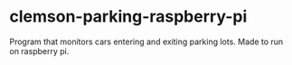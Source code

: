 # clemson-parking-raspberry-pi
Program that monitors cars entering and exiting parking lots. Made to run on raspberry pi.
